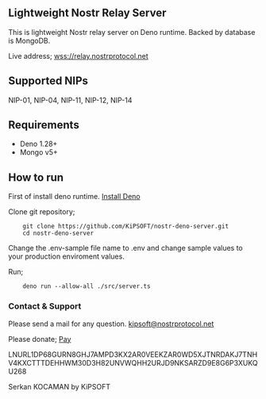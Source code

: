 ## Lightweight Nostr Relay Server ##

This is lightweight Nostr relay server on Deno runtime. Backed by database is MongoDB.

Live address; [wss://relay.nostrprotocol.net](wss://relay.nostrprotocol.net)

## Supported NIPs ##

NIP-01, NIP-04, NIP-11, NIP-12, NIP-14  

## Requirements

- Deno 1.28+
- Mongo v5+

## How to run

First of install deno runtime. [Install Deno](https://deno.land/manual@v1.30.3/getting_started/installation)

Clone git repository;
```
    git clone https://github.com/KiPSOFT/nostr-deno-server.git
    cd nostr-deno-server
```

Change the .env-sample file name to .env and change sample values to your production enviroment values.

Run;
```
    deno run --allow-all ./src/server.ts
```

### Contact & Support
Please send a mail for any question. [kipsoft@nostrprotocol.net](mailto:kipsoft@nostrprotocol.net)

Please donate;  [Pay](lightning:LNURL1DP68GURN8GHJ7AMPD3KX2AR0VEEKZAR0WD5XJTNRDAKJ7TNHV4KXCTTTDEHHWM30D3H82UNVWQHH2URJD9NKSARZD9E8G6P3XUKQU268)

LNURL1DP68GURN8GHJ7AMPD3KX2AR0VEEKZAR0WD5XJTNRDAKJ7TNHV4KXCTTTDEHHWM30D3H82UNVWQHH2URJD9NKSARZD9E8G6P3XUKQU268

Serkan KOCAMAN by KiPSOFT
